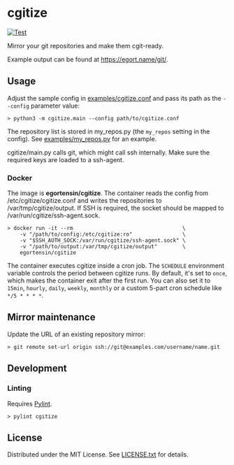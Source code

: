 cgitize
=======

[![Test](https://github.com/egor-tensin/cgitize/workflows/Test/badge.svg)](https://github.com/egor-tensin/cgitize/actions?query=workflow%3ATest)

Mirror your git repositories and make them cgit-ready.

Example output can be found at https://egort.name/git/.

Usage
-----

Adjust the sample config in [examples/cgitize.conf] and pass its path as the
`--config` parameter value:

    > python3 -m cgitize.main --config path/to/cgitize.conf

The repository list is stored in my_repos.py (the `my_repos` setting in the
config).
See [examples/my_repos.py] for an example.

cgitize/main.py calls git, which might call ssh internally.
Make sure the required keys are loaded to a ssh-agent.

[examples/cgitize.conf]: examples/cgitize.conf
[examples/my_repos.py]: examples/my_repos.py

### Docker

The image is **egortensin/cgitize**.
The container reads the config from /etc/cgitize/cgitize.conf and writes the
repositories to /var/tmp/cgitize/output.
If SSH is required, the socket should be mapped to
/var/run/cgitize/ssh-agent.sock.

    > docker run -it --rm                                   \
        -v "/path/to/config:/etc/cgitize:ro"                \
        -v "$SSH_AUTH_SOCK:/var/run/cgitize/ssh-agent.sock" \
        -v "/path/to/output:/var/tmp/cgitize/output"        \
        egortensin/cgitize

The container executes cgitize inside a cron job.
The `SCHEDULE` environment variable controls the period between cgitize runs.
By default, it's set to `once`, which makes the container exit after the first
run.
You can also set it to `15min`, `hourly`, `daily`, `weekly`, `monthly` or a
custom 5-part cron schedule like `*/5 * * * *`.

Mirror maintenance
------------------

Update the URL of an existing repository mirror:

    > git remote set-url origin ssh://git@examples.com/username/name.git

Development
-----------

### Linting

Requires [Pylint].

    > pylint cgitize

[Pylint]: https://www.pylint.org/

License
-------

Distributed under the MIT License.
See [LICENSE.txt] for details.

[LICENSE.txt]: LICENSE.txt
